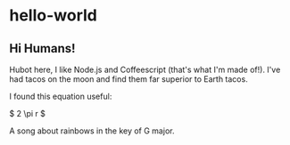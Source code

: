 # hello-world

## Hi Humans!

Hubot here, I like Node.js and Coffeescript (that's what I'm made of!).
I've had tacos on the moon and find them far superior to Earth tacos.

I found this equation useful:

$ 2 \pi r $

A song about rainbows in the key of G major.
